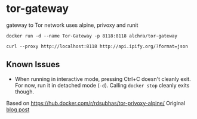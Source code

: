 # tor-gateway

gateway to Tor network
uses alpine, privoxy and runit

```
docker run -d --name Tor-Gateway -p 8118:8118 alchra/tor-gateway

curl --proxy http://localhost:8118 http://api.ipify.org/?format=json
```

## Known Issues

* When running in interactive mode, pressing Ctrl+C doesn't cleanly exit. For now, run it in detached mode (`-d`). Calling `docker stop` cleanly exits though.


Based on https://hub.docker.com/r/rdsubhas/tor-privoxy-alpine/
Original [blog post](https://medium.com/@rdsubhas/docker-image-with-tor-privoxy-and-a-process-manager-under-15-mb-c9e344111b61)